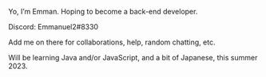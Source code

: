  Yo, I’m Emman. Hoping to become a back-end developer.
 
 Discord: Emmanuel2#8330   
 
 Add me on there for collaborations, help, random chatting, etc.  
 
 Will be learning Java and/or JavaScript, and a bit of Japanese, this summer 2023. 

<!---
Emmanuel2-uni/Emmanuel2-uni is a ✨ special ✨ repository because its `README.md` (this file) appears on your GitHub profile.
You can click the Preview link to take a look at your changes.
--->
